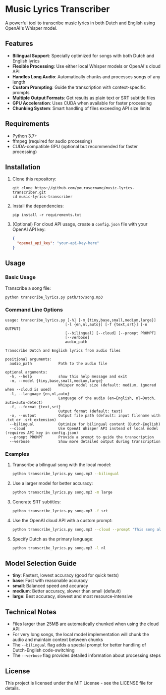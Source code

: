 # Music Lyrics Transcriber

A powerful tool  to transcribe music lyrics in both Dutch and English using OpenAI's Whisper model.

## Features

- **Bilingual Support**: Specially optimized for songs with both Dutch and English lyrics
- **Flexible Processing**: Use either local Whisper models or OpenAI's cloud API
- **Handles Long Audio**: Automatically chunks and processes songs of any length
- **Custom Prompting**: Guide the transcription with context-specific prompts
- **Multiple Output Formats**: Get results as plain text or SRT subtitle files
- **GPU Acceleration**: Uses CUDA when available for faster processing
- **Chunking System**: Smart handling of files exceeding API size limits

## Requirements

- Python 3.7+
- ffmpeg (required for audio processing)
- CUDA-compatible GPU (optional but recommended for faster processing)

## Installation

1. Clone this repository:
   ```
   git clone https://github.com/yourusername/music-lyrics-transcriber.git
   cd music-lyrics-transcriber
   ```

2. Install the dependencies:
   ```
   pip install -r requirements.txt
   ```

3. (Optional) For cloud API usage, create a `config.json` file with your OpenAI API key:
   ```json
   {
     "openai_api_key": "your-api-key-here"
   }
   ```

## Usage

### Basic Usage

Transcribe a song file:

```bash
python transcribe_lyrics.py path/to/song.mp3
```

### Command Line Options

```
usage: transcribe_lyrics.py [-h] [-m {tiny,base,small,medium,large}]
                           [-l {en,nl,auto}] [-f {text,srt}] [-o OUTPUT]
                           [--bilingual] [--cloud] [--prompt PROMPT]
                           [--verbose]
                           audio_path

Transcribe Dutch and English lyrics from audio files

positional arguments:
  audio_path            Path to the audio file

optional arguments:
  -h, --help            show this help message and exit
  -m, --model {tiny,base,small,medium,large}
                        Whisper model size (default: medium, ignored when --cloud is used)
  -l, --language {en,nl,auto}
                        Language of the audio (en=English, nl=Dutch, auto=auto-detect)
  -f, --format {text,srt}
                        Output format (default: text)
  -o, --output          Output file path (default: input filename with .txt or .srt extension)
  --bilingual           Optimize for bilingual content (Dutch-English)
  --cloud               Use OpenAI Whisper API instead of local model (requires API key in config.json)
  --prompt PROMPT       Provide a prompt to guide the transcription
  --verbose             Show more detailed output during transcription
```

### Examples

1. Transcribe a bilingual song with the local model:
   ```bash
   python transcribe_lyrics.py song.mp3 --bilingual
   ```

2. Use a larger model for better accuracy:
   ```bash
   python transcribe_lyrics.py song.mp3 -m large
   ```

3. Generate SRT subtitles:
   ```bash
   python transcribe_lyrics.py song.mp3 -f srt
   ```

4. Use the OpenAI cloud API with a custom prompt:
   ```bash
   python transcribe_lyrics.py song.mp3 --cloud --prompt "This song alternates between Dutch verses and English choruses"
   ```

5. Specify Dutch as the primary language:
   ```bash
   python transcribe_lyrics.py song.mp3 -l nl
   ```

## Model Selection Guide

- **tiny**: Fastest, lowest accuracy (good for quick tests)
- **base**: Fast with reasonable accuracy
- **small**: Balanced speed and accuracy
- **medium**: Better accuracy, slower than small (default)
- **large**: Best accuracy, slowest and most resource-intensive

## Technical Notes

- Files larger than 25MB are automatically chunked when using the cloud API
- For very long songs, the local model implementation will chunk the audio and maintain context between chunks
- The `--bilingual` flag adds a special prompt for better handling of Dutch-English code-switching
- The `--verbose` flag provides detailed information about processing steps

## License

This project is licensed under the MIT License - see the LICENSE file for details.
